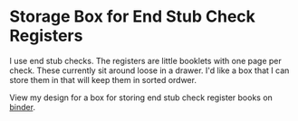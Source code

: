 # Storage Box for End Stub Check Registers

I use end stub checks.  The registers are little booklets with one
page per check.  These currently sit around loose in a drawer.  I'd
like a box that I can store them in that will keep them in sorted
ordwer.

View my design for a box for storing end stub check register books on
[binder](https://marknahabedian.github.io/DesignWithSVG/floor_drain/end_stub_check_register_box/check_register_box.jl).
